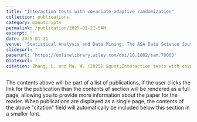 ```yaml
---
title: "Interaction tests with covariate-adaptive randomization"
collection: publications
category: manuscripts
permalink: /publication/2025-01-21-SAM
excerpt: ''
date: 2025-01-21
venue: 'Statistical Analysis and Data Mining: The ASA Data Science Journal'
slidesurl: ''
paperurl: 'https://onlinelibrary.wiley.com/doi/10.1002/sam.70003'
bibtexurl: ''
citation: Zhang, L. and Ma, W. (2025) &quot;Interaction tests with covariate-adaptive randomization.&quot; <i>Statistical Analysis and Data Mining: The ASA Data Science Journal</i>. 18(1), e70003.'
---
```

The contents above will be part of a list of publications, if the user clicks the link for the publication than the contents of section will be rendered as a full page, allowing you to provide more information about the paper for the reader. When publications are displayed as a single page, the contents of the above "citation" field will automatically be included below this section in a smaller font.
